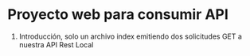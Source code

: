 # Proyecto web para consumir API
1. Introducción, solo un archivo index emitiendo dos solicitudes GET a nuestra API Rest Local